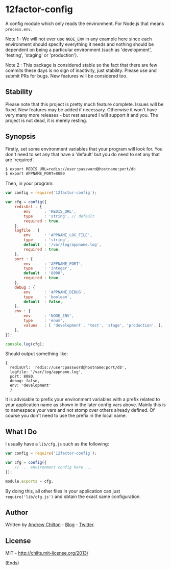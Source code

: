 # 12factor-config #

A config module which only reads the environment. For Node.js that means `process.env`.

Note 1 : We will not ever use `NODE_ENV` in any example here since each environment
should specify everything it needs and nothing should be dependent on being a particular
environment (such as 'development', 'testing', 'staging' or 'production').

Note 2 : This package is considered stable so the fact that there are few commits these
days is no sign of inactivity, just stability. Please use and submit PRs for bugs. New
features will be considered too.

## Stability ##

Please note that this project is pretty much feature complete. Issues will be fixed. New
features may be added if necessary. Otherwise it won't have very many more releases - but
rest assured I will support it and you. The project is not dead, it is merely resting.

## Synopsis ##

Firstly, set some environment variables that your program will look for. You don't need
to set any that have a 'default' but you do need to set any that are 'required'.

```bash
$ export REDIS_URL=redis://user:password@hostname:port/db
$ export APPNAME_PORT=8080
```

Then, in your program:

```javascript
var config = require('12factor-config');

var cfg = config({
    redisUrl : {
        env      : 'REDIS_URL',
        type     : 'string', // default
        required : true,
    },
    logfile : {
        env      : 'APPNAME_LOG_FILE',
        type     : 'string',
        default  : '/var/log/appname.log',
        required : true,
    },
    port : {
        env      : 'APPNAME_PORT',
        type     : 'integer',
        default  : '8000',
        required : true,
    },
    debug : {
        env      : 'APPNAME_DEBUG',
        type     : 'boolean',
        default  : false,
    },
    env : {
        env      : 'NODE_ENV',
        type     : 'enum',
        values   : [ 'development', 'test', 'stage', 'production', ],
    },
});

console.log(cfg);
```

Should output something like:

```
{
  redisUrl: 'redis://user:password@hostname:port/db',
  logfile: '/var/log/appname.log',
  port: 8080,
  debug: false,
  env: 'development'
  }
```

It is advisable to prefix your environment variables with a prefix related to your application
name as shown in the later config vars above. Mainly this is to namespace your vars and not stomp
over others already defined. Of course you don't need to use the prefix in the local name.

## What I Do ##

I usually have a `lib/cfg.js` such as the following:

```javascript
var config = require('12factor-config');

var cfg = config({
    // ... environment config here ...
});

module.exports = cfg;
```

By doing this, all other files in your application can just `require('lib/cfg.js')` and obtain
the exact same configuration.

## Author ##

Written by [Andrew Chilton](http://chilts.org/) - [Blog](http://chilts.org/) -
[Twitter](https://twitter.com/andychilton).

## License ##

MIT - http://chilts.mit-license.org/2013/

(Ends)
